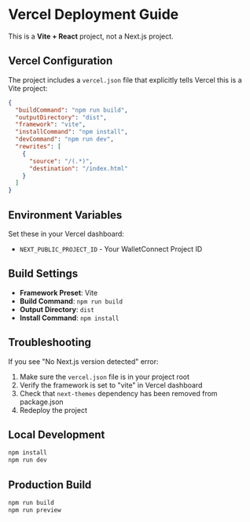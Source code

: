 # Vercel Deployment Guide

This is a **Vite + React** project, not a Next.js project.

## Vercel Configuration

The project includes a `vercel.json` file that explicitly tells Vercel this is a Vite project:

```json
{
  "buildCommand": "npm run build",
  "outputDirectory": "dist",
  "framework": "vite",
  "installCommand": "npm install",
  "devCommand": "npm run dev",
  "rewrites": [
    {
      "source": "/(.*)",
      "destination": "/index.html"
    }
  ]
}
```

## Environment Variables

Set these in your Vercel dashboard:

- `NEXT_PUBLIC_PROJECT_ID` - Your WalletConnect Project ID

## Build Settings

- **Framework Preset**: Vite
- **Build Command**: `npm run build`
- **Output Directory**: `dist`
- **Install Command**: `npm install`

## Troubleshooting

If you see "No Next.js version detected" error:

1. Make sure the `vercel.json` file is in your project root
2. Verify the framework is set to "vite" in Vercel dashboard
3. Check that `next-themes` dependency has been removed from package.json
4. Redeploy the project

## Local Development

```bash
npm install
npm run dev
```

## Production Build

```bash
npm run build
npm run preview
```
